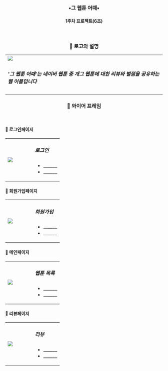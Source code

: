 <h3 align="center"><b>▪그 웹툰 어때▪</b></h3>

<h4 align="center">1주차 프로젝트(6조)</h4>
<br>


<h3 align="center"><b>📎 로고와 설명 </b></h3>

<table>
    <tr>
        <td width="20%" length="20%"><img src="https://user-images.githubusercontent.com/110237141/182097429-1334fcbb-4263-46b9-87d6-548f885e80b1.png" /></td>
    </tr>
    <td>
        <h5> '그 웹툰 어때'는 네이버 웹툰 중 개그 웹툰에 대한 리뷰와 별점을 공유하는 웹 어플입니다 </h5>
    </td>
    
</table>






<h3 align="center"><b>📎 와이어 프레임 </b></h3>
<br>
<h4><b>🔎 로그인페이지 </b></h4>

<table width="100%">
    <tr>
        <td width="50%"><img src="https://user-images.githubusercontent.com/110237141/182098738-06b148f7-fc91-40bc-a6b9-7e886da8d314.jpg" /></td>
        <td width="50%">
            <h5>로그인</h5>
            <ul>
                <li>______</li>
                <li>______</li>
            </ul>
        </td>
    </tr>
</table>

<h4><b>🔎 회원가입페이지 </b></h4>

<table width="100%">
    <tr>
        <td width="50%"><img src="https://user-images.githubusercontent.com/110237141/182112578-277e1331-7d71-45c9-8e26-20f08937fd99.png" /></td>
        <td width="50%">
            <h5>회원가입</h5>
            <ul>
                <li>______</li>
                <li>______</li>
            </ul>
        </td>
    </tr>
</table>

<h4><b>🔎 메인페이지 </b></h4>

<table width="100%">
    <tr>
        <td width="50%"><img src=https://user-images.githubusercontent.com/110237141/182099314-e7b13364-3175-4d4b-a69e-d99e98cc23c8.png /></td>
        <td width="50%">
            <h5>웹툰 목록</h5>
            <ul>
                <li>______</li>
                <li>______</li>
            </ul>
        </td>
    </tr>
</table>

<h4><b>🔎 리뷰페이지 </b></h4>

<table width="100%">
    <tr>
        <td width="50%"><img src=https://user-images.githubusercontent.com/110237141/182099511-175c5d77-479f-41b6-8465-397d11f3e5d2.jpg /></td>
        <td width="50%">
            <h5>리뷰</h5>
            <ul>
                <li>______</li>
                <li>______</li>
            </ul>
        </td>
    </tr>
</table>
